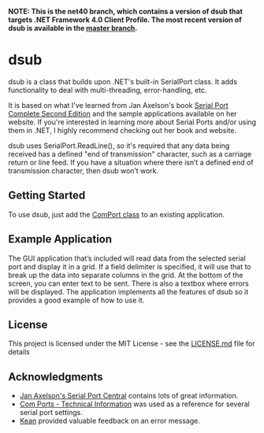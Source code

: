 **NOTE: This is the net40 branch, which contains a version of dsub that targets .NET Framework 4.0 Client Profile. The most recent version of dsub is available in the [master branch](https://github.com/swvincent/dsub).**

# dsub

dsub is a class that builds upon .NET's built-in SerialPort class. It adds functionality to deal with multi-threading, error-handling, etc.

It is based on what I've learned from Jan Axelson's book [Serial Port Complete Second Edition](http://janaxelson.com/spc.htm) and the sample applications available on her website. If you're interested in learning more about Serial Ports and/or using them in .NET, I highly recommend checking out her book and website.

dsub uses SerialPort.ReadLine(), so it's required that any data being received has a defined "end of transmission" character, such as a carriage return or line feed. If you have a situation where there isn’t a defined end of transmission character, then dsub won’t work.

## Getting Started

To use dsub, just add the [ComPort class](/Dsub/ComPort.cs) to an existing application.

## Example Application

The GUI application that’s included will read data from the selected serial port and display it in a grid. If a field delimiter is specified, it will use that to break up the data into separate columns in the grid. At the bottom of the screen, you can enter text to be sent. There is also a textbox where errors will be displayed. The application implements all the features of dsub so it provides a good example of how to use it.

## License

This project is licensed under the MIT License - see the [LICENSE.md](LICENSE.md) file for details

## Acknowledgments

* [Jan Axelson's Serial Port Central](http://janaxelson.com/serport.htm) contains lots of great information.
* [Com Ports - Technical Information](https://www.developerfusion.com/article/22/com-ports-technical-information/) was used as a reference for several serial port settings.
* [Kean](http://www.kean.com.au/) provided valuable feedback on an error message.
